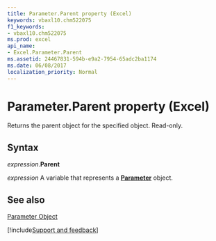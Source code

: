 ```yaml
---
title: Parameter.Parent property (Excel)
keywords: vbaxl10.chm522075
f1_keywords:
- vbaxl10.chm522075
ms.prod: excel
api_name:
- Excel.Parameter.Parent
ms.assetid: 24467831-594b-e9a2-7954-65adc2ba1174
ms.date: 06/08/2017
localization_priority: Normal
---
```



# Parameter.Parent property (Excel)

Returns the parent object for the specified object. Read-only.


## Syntax

_expression_.**Parent**

_expression_ A variable that represents a **[Parameter](Excel.Parameter.md)** object.


## See also


[Parameter Object](Excel.Parameter.md)

[!include[Support and feedback](~/includes/feedback-boilerplate.md)]
